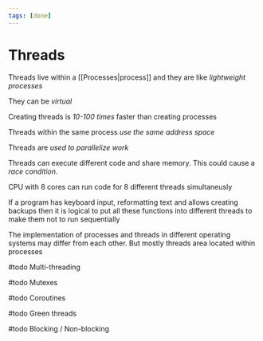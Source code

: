 ```yaml
---
tags: [done]
---
```


# Threads

Threads live within a [[Processes|process]] and they are like _lightweight processes_

They can be _virtual_

Creating threads is _10-100 times_ faster than creating processes

Threads within the same process _use the same address space_

Threads are _used to parallelize work_

Threads can execute different code and share memory. This could cause a _race condition_.

CPU with 8 cores can run code for 8 different threads simultaneusly

If a program has keyboard input, reformatting text and allows creating backups
then it is logical to put all these functions into different threads to make them not to run sequentially

The implementation of processes and threads in different operating systems may differ from each other.
But mostly threads area located within processes

#todo Multi-threading

#todo Mutexes

#todo Coroutines

#todo Green threads

#todo Blocking / Non-blocking
